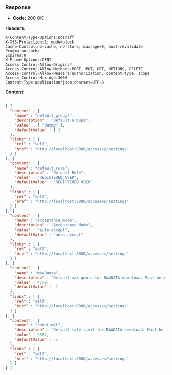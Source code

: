 ### Response

* **Code:** 200 OK

**Headers:**

`X-Content-Type-Options:nosniff`  
`X-XSS-Protection:1; mode=block`  
`Cache-Control:no-cache, no-store, max-age=0, must-revalidate`  
`Pragma:no-cache`  
`Expires:0`  
`X-Frame-Options:DENY`  
`Access-Control-Allow-Origin:*`  
`Access-Control-Allow-Methods:POST, PUT, GET, OPTIONS, DELETE`  
`Access-Control-Allow-Headers:authorization, content-type, scope`  
`Access-Control-Max-Age:3600`  
`Content-Type:application/json;charset=UTF-8`  

**Content:**

```json
    
[ {
  "content" : {
    "name" : "default_groups",
    "description" : "Default Groups",
    "value" : [ "dummy" ],
    "defaultValue" : [ ]
  },
  "links" : [ {
    "rel" : "self",
    "href" : "http://localhost:8080/accesses/settings"
  } ]
}, {
  "content" : {
    "name" : "default_role",
    "description" : "Default Role",
    "value" : "REGISTERED_USER",
    "defaultValue" : "REGISTERED_USER"
  },
  "links" : [ {
    "rel" : "self",
    "href" : "http://localhost:8080/accesses/settings"
  } ]
}, {
  "content" : {
    "name" : "acceptance_mode",
    "description" : "Acceptance Mode",
    "value" : "auto-accept",
    "defaultValue" : "auto-accept"
  },
  "links" : [ {
    "rel" : "self",
    "href" : "http://localhost:8080/accesses/settings"
  } ]
}, {
  "content" : {
    "name" : "maxQuota",
    "description" : "Default max quota for RAWDATA download. Must be > -1.",
    "value" : 4779,
    "defaultValue" : -1
  },
  "links" : [ {
    "rel" : "self",
    "href" : "http://localhost:8080/accesses/settings"
  } ]
}, {
  "content" : {
    "name" : "rateLimit",
    "description" : "Default rate limit for RAWDATA download. Must be > -1.",
    "value" : 9562,
    "defaultValue" : -1
  },
  "links" : [ {
    "rel" : "self",
    "href" : "http://localhost:8080/accesses/settings"
  } ]
} ]
```
